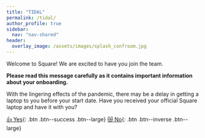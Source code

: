 ```yaml
---
title: "TIDAL"
permalink: /tidal/
author_profile: true
sidebar:
  nav: "nav-shared"
header:
  overlay_image: /assets/images/splash_confroom.jpg
---
```


Welcome to Square!  We are excited to have you join the team. 

__Please read this message carefully as it contains important information about your onboarding.__



With the lingering effects of the pandemic, there may be a delay in getting a laptop to you before your start date. Have you received your official Square laptop and have it with you?

[👍  Yes](/os){: .btn .btn--success .btn--large} [😿  No](/alt){: .btn .btn--inverse .btn--large}
